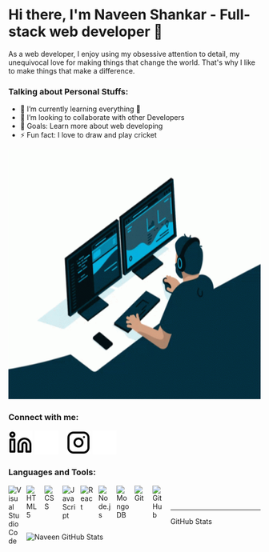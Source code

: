 # Hi there, I'm Naveen Shankar -   Full-stack web developer 👋 


As a web developer, I enjoy using my obsessive attention to detail, my unequivocal love for making things that change the world. That's why I like to make things that make a difference.

###  Talking about Personal Stuffs:

- 🌱 I’m currently learning everything 🤣
- 👯 I’m looking to collaborate with other Developers
- 🥅 Goals: Learn more about web developing
- ⚡ Fun fact: I love to draw and play cricket

<img src="./img/coding.gif" width="100%" height="500"/>



### Connect with me:

[![website](./img/linkedin-light.svg)](https://www.linkedin.com/in/bmnaveen/#gh-light-mode-only)
[![website](./img/linkedin-dark.svg)](https://www.linkedin.com/in/bmnaveen/#gh-dark-mode-only)
&nbsp;&nbsp;
[![website](./img/instagram-light.svg)](https://instagram.com/bm_navins#gh-light-mode-only)
[![website](./img/instagram-dark.svg)](https://instagram.com/bm_navins#gh-dark-mode-only)




### Languages and Tools:

<img align="left" alt="Visual Studio Code" width="26px" src="https://cdn.jsdelivr.net/gh/devicons/devicon/icons/vscode/vscode-original.svg" style="padding-right:10px;" />
<img align="left" alt="HTML5" width="26px" src="https://cdn.jsdelivr.net/gh/devicons/devicon/icons/html5/html5-original.svg" style="padding-right:10px;" />
<img align="left" alt="CSS" width="26px" src="https://cdn.jsdelivr.net/gh/devicons/devicon/icons/css3/css3-original.svg" style="padding-right:10px;" />
<img align="left" alt="JavaScript" width="26px" src="https://cdn.jsdelivr.net/gh/devicons/devicon/icons/javascript/javascript-original.svg" style="padding-right:10px;" />
<img align="left" alt="React" width="26px" src="https://cdn.jsdelivr.net/gh/devicons/devicon/icons/react/react-original.svg" style="padding-right:10px;" />
<img align="left" alt="Node.js" width="26px" src="https://cdn.jsdelivr.net/gh/devicons/devicon/icons/nodejs/nodejs-original.svg" style="padding-right:10px;" />
<img align="left" alt="MongoDB" width="26px" src="https://cdn.jsdelivr.net/gh/devicons/devicon/icons/mongodb/mongodb-original.svg" style="padding-right:10px;" />
<img align="left" alt="Git" width="26px" src="https://cdn.jsdelivr.net/gh/devicons/devicon/icons/git/git-original.svg" style="padding-right:10px;" />
<img align="left" alt="GitHub" width="26px" src="https://user-images.githubusercontent.com/3369400/139447912-e0f43f33-6d9f-45f8-be46-2df5bbc91289.png" style="padding-right:10px;" />

<br />
<br />

---


   GitHub Stats

  <img align="left" alt="Naveen GitHub Stats" src="https://github-readme-stats.vercel.app/api?username=bmnaveen&show_icons=true&hide_border=false&title_color=ff652f&icon_color=FFE400&bg_color=09131B&text_color=ffffff&border_color=0c1a25" />



[instagram]: https://instagram.com/codeSTACKr
[linkedin]: https://linkedin.com/in/codeSTACKr


